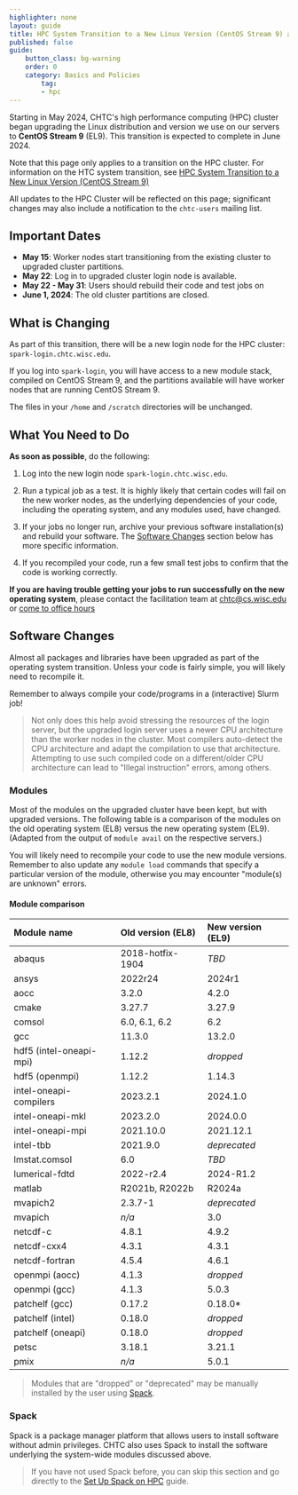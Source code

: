 ```yaml
---
highlighter: none
layout: guide
title: HPC System Transition to a New Linux Version (CentOS Stream 9) and Cluster Configuration
published: false
guide: 
    button_class: bg-warning
    order: 0
    category: Basics and Policies
        tag:
        - hpc
---
```


Starting in May 2024, CHTC's high performance computing (HPC) cluster began upgrading
the Linux distribution and version we use on our servers to **CentOS Stream 9** (EL9). This transition is expected to complete in June 2024. 

Note that this page only applies to a transition on the HPC cluster. For information 
on the HTC system transition, see [HPC System Transition to a New Linux Version (CentOS Stream 9)](htc-el8-to-el9.html)

All updates to the HPC Cluster will be reflected on this page; significant changes may 
also include a notification to the `chtc-users` mailing list. 

## Important Dates

* **May 15**: Worker nodes start transitioning from the existing cluster to upgraded cluster partitions. 
* **May 22**: Log in to upgraded cluster login node is available.
* **May 22 - May 31**: Users should rebuild their code and test jobs on 
* **June 1, 2024**: The old cluster partitions are closed. 

## What is Changing

As part of this transition, there will be a new login node for 
the HPC cluster: `spark-login.chtc.wisc.edu`. 

If you log into `spark-login`, you will have access to a new 
module stack, compiled on CentOS Stream 9, and the partitions available will 
have worker nodes that are running CentOS Stream 9. 

The files in your `/home` and `/scratch` directories will be unchanged. 

## What You Need to Do

**As soon as possible**, do the following: 

1. Log into the new login node `spark-login.chtc.wisc.edu`. 

2. Run a typical job as a test. It is highly likely that certain codes will 
   fail on the new worker nodes, as the underlying dependencies of your code, including 
   the operating system, and any modules used, have changed. 

3. If your jobs no longer run, archive your previous software installation(s) and 
   rebuild your software. The [Software Changes](#software-changes) section below has 
   more specific information. 

4. If you recompiled your code, run a few small test jobs to confirm that the 
   code is working correctly. 

**If you are having trouble getting your jobs to run successfully on the new operating system**, 
please contact the facilitation team at chtc@cs.wisc.edu or [come to office hours](/uw-research-computing/get-help.html)

## Software Changes

Almost all packages and libraries have been upgraded as part of the operating system transition. 
Unless your code is fairly simple, you will likely need to recompile it.

Remember to always compile your code/programs in a (interactive) Slurm job!

> Not only does this help avoid stressing the resources of the login server, but the upgraded login server uses a newer CPU architecture than the worker nodes in the cluster.
> Most compilers auto-detect the CPU architecture and adapt the compilation to use that architecture.
> Attempting to use such compiled code on a different/older CPU architecture can lead to "Illegal instruction" errors, among others.

### Modules

Most of the modules on the upgraded cluster have been kept, but with upgraded versions.
The following table is a comparison of the modules on the old operating system (EL8) versus the new operating system (EL9).
(Adapted from the output of `module avail` on the respective servers.)

You will likely need to recompile your code to use the new module versions.
Remember to also update any `module load` commands that specify a particular version of the module,
otherwise you may encounter "module(s) are unknown" errors.

#### Module comparison

| Module name | Old version (EL8) | New version (EL9) |
| :--- | :--- | :--- |
| abaqus | 2018-hotfix-1904 | *TBD* |
| ansys | 2022r24 | 2024r1 |
| aocc | 3.2.0 | 4.2.0 |
| cmake | 3.27.7 | 3.27.9 |
| comsol | 6.0, 6.1, 6.2 | 6.2 |
| gcc | 11.3.0 | 13.2.0 |
| hdf5 (intel-oneapi-mpi) | 1.12.2 | *dropped* |
| hdf5 (openmpi) | 1.12.2 | 1.14.3 |
| intel-oneapi-compilers | 2023.2.1 | 2024.1.0 |
| intel-oneapi-mkl | 2023.2.0 | 2024.0.0 |
| intel-oneapi-mpi | 2021.10.0 | 2021.12.1 |
| intel-tbb | 2021.9.0 | *deprecated* |
| lmstat.comsol | 6.0 | *TBD* |
| lumerical-fdtd | 2022-r2.4 | 2024-R1.2 |
| matlab | R2021b, R2022b | R2024a |
| mvapich2 | 2.3.7-1 | *deprecated* |
| mvapich | *n/a* | 3.0 |
| netcdf-c | 4.8.1 | 4.9.2 |
| netcdf-cxx4 | 4.3.1 | 4.3.1 |
| netcdf-fortran | 4.5.4 | 4.6.1 | 
| openmpi (aocc) | 4.1.3 | *dropped* |
| openmpi (gcc) | 4.1.3 | 5.0.3 |
| patchelf (gcc) | 0.17.2 | 0.18.0\* |
| patchelf (intel) | 0.18.0 | *dropped* | 
| patchelf (oneapi) | 0.18.0 | *dropped* | 
| petsc | 3.18.1 | 3.21.1 |
| pmix | *n/a* | 5.0.1 |

> Modules that are "dropped" or "deprecated" may be manually installed by the user using [Spack](#spack).

### Spack

Spack is a package manager platform that allows users to install software without admin privileges.
CHTC also uses Spack to install the software underlying the system-wide modules discussed above.

> If you have not used Spack before, you can skip this section and go directly to the [Set Up Spack on HPC](hpc-spack-setup.html) guide.

